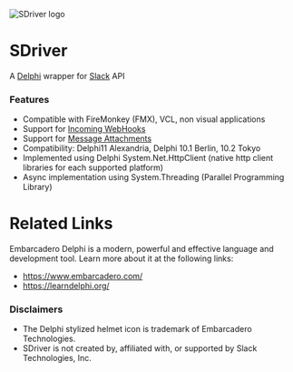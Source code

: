 ![SDriver logo](https://www.andreamagni.eu/images/SDriver.png)
# SDriver
A [Delphi](https://www.embarcadero.com/products/delphi) wrapper for [Slack](https://slack.com/) API

### Features
* Compatible with FireMonkey (FMX), VCL, non visual applications
* Support for [Incoming WebHooks](https://api.slack.com/incoming-webhooks)
* Support for [Message Attachments](https://api.slack.com/docs/message-attachments)
* Compatibility: Delphi11 Alexandria, Delphi 10.1 Berlin, 10.2 Tokyo
* Implemented using Delphi System.Net.HttpClient (native http client libraries for each supported platform)
* Async implementation using System.Threading (Parallel Programming Library)

# Related Links
Embarcadero Delphi is a modern, powerful and effective language and development tool. Learn more about it at the following links:
 * https://www.embarcadero.com/
 * https://learndelphi.org/

### Disclaimers
* The Delphi stylized helmet icon is trademark of Embarcadero Technologies.
* SDriver is not created by, affiliated with, or supported by Slack Technologies, Inc.
